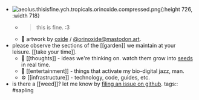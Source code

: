 - ![aeolus.thisisfine.ych.tropicals.orinoxide.compressed.png](../assets/aeolus.thisisfine.ych.tropicals.orinoxide.compressed_1691948586264_0.png){:height 726, :width 718}
	- > this is fine. :3
	- 🎨 artwork by  [oxide](https://oxide.space/) / [@orinoxide@mastodon.art](https://mastodon.art/@orinoxide).
- please observe the sections of the [[garden]] we maintain at your leisure. [[take your time]].
	- 🤔 [[thoughts]] - ideas we're thinking on. watch them grow into [seeds](seed) in real time.
	- 👀 [[entertainment]] - things that activate my bio-digital jazz, man.
	- ⚙️ [[infrastructure]] - technology, code, guides, etc.
- is there a [[weed]]? let me know by [filing an issue on github](https://github.com/TacoWolf/garden/issues).
  tags:: #sapling